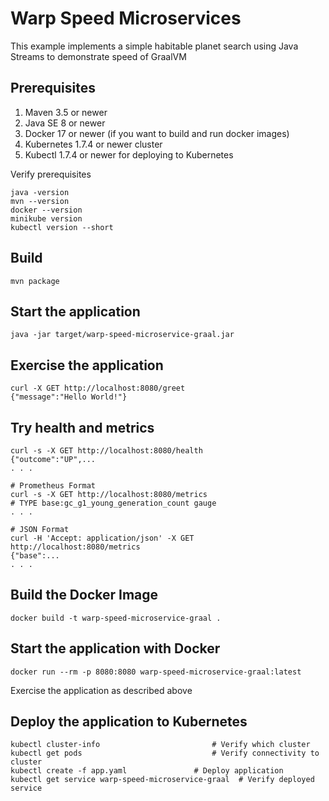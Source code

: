 
# Warp Speed Microservices

This example implements a simple habitable planet search using Java Streams to demonstrate speed of GraalVM

## Prerequisites

1. Maven 3.5 or newer
2. Java SE 8 or newer
3. Docker 17 or newer (if you want to build and run docker images)
4. Kubernetes 1.7.4 or newer cluster
5. Kubectl 1.7.4 or newer for deploying to Kubernetes

Verify prerequisites
```
java -version
mvn --version
docker --version
minikube version
kubectl version --short
```

## Build

```
mvn package
```

## Start the application

```
java -jar target/warp-speed-microservice-graal.jar
```

## Exercise the application

```
curl -X GET http://localhost:8080/greet
{"message":"Hello World!"}
```

## Try health and metrics

```
curl -s -X GET http://localhost:8080/health
{"outcome":"UP",...
. . .

# Prometheus Format
curl -s -X GET http://localhost:8080/metrics
# TYPE base:gc_g1_young_generation_count gauge
. . .

# JSON Format
curl -H 'Accept: application/json' -X GET http://localhost:8080/metrics
{"base":...
. . .

```

## Build the Docker Image

```
docker build -t warp-speed-microservice-graal .
```

## Start the application with Docker

```
docker run --rm -p 8080:8080 warp-speed-microservice-graal:latest
```

Exercise the application as described above

## Deploy the application to Kubernetes

```
kubectl cluster-info                         # Verify which cluster
kubectl get pods                             # Verify connectivity to cluster
kubectl create -f app.yaml               # Deploy application
kubectl get service warp-speed-microservice-graal  # Verify deployed service
```
